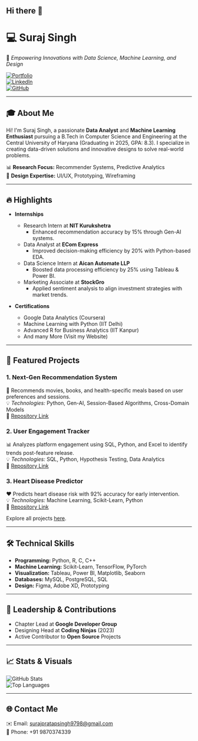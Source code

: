 ## Hi there 👋

# 💻 **Suraj Singh**  
🚀 *Empowering Innovations with Data Science, Machine Learning, and Design*  

[![Portfolio](https://img.shields.io/badge/Portfolio-Visit%20Now-blue?style=for-the-badge&logo=vercel)](https://sps-portfolio-website.vercel.app/)  
[![LinkedIn](https://img.shields.io/badge/LinkedIn-Connect%20with%20me-blue?style=for-the-badge&logo=linkedin)](https://www.linkedin.com/in/suraj-singh-093a6822a/)  
[![GitHub](https://img.shields.io/badge/GitHub-Follow%20Me-green?style=for-the-badge&logo=github)](https://github.com/Suraj-singh048)

---

## 🎓 **About Me**
Hi! I'm Suraj Singh, a passionate **Data Analyst** and **Machine Learning Enthusiast** pursuing a B.Tech in Computer Science and Engineering at the Central University of Haryana (Graduating in 2025, GPA: 8.3). I specialize in creating data-driven solutions and innovative designs to solve real-world problems.

📊 **Research Focus:** Recommender Systems, Predictive Analytics  
🎨 **Design Expertise:** UI/UX, Prototyping, Wireframing  

---

## 🔥 **Highlights**
- **Internships**  
  - Research Intern at **NIT Kurukshetra**  
    - Enhanced recommendation accuracy by 15% through Gen-AI systems.  
  - Data Analyst at **ECom Express**  
    - Improved decision-making efficiency by 20% with Python-based EDA.  
  - Data Science Intern at **Aican Automate LLP**  
    - Boosted data processing efficiency by 25% using Tableau & Power BI.  
  - Marketing Associate at **StockGro**  
    - Applied sentiment analysis to align investment strategies with market trends.

- **Certifications**  
  - Google Data Analytics (Coursera)  
  - Machine Learning with Python (IIT Delhi)  
  - Advanced R for Business Analytics (IIT Kanpur)
  - And many More (Visit my Website)

---

## 📂 **Featured Projects**
### **1. Next-Gen Recommendation System**  
🎯 Recommends movies, books, and health-specific meals based on user preferences and sessions.  
💡 *Technologies:* Python, Gen-AI, Session-Based Algorithms, Cross-Domain Models  
🔗 [Repository Link](https://github.com/Suraj-singh048/Next_Gen_Recomendation_Systems)

### **2. User Engagement Tracker**  
📊 Analyzes platform engagement using SQL, Python, and Excel to identify trends post-feature release.  
💡 *Technologies:* SQL, Python, Hypothesis Testing, Data Analytics  
🔗 [Repository Link](https://github.com/Suraj-singh048/Tracking-User-Engagement-with-SQL--Excel--and-Python)

### **3. Heart Disease Predictor**  
❤️ Predicts heart disease risk with 92% accuracy for early intervention.  
💡 *Technologies:* Machine Learning, Scikit-Learn, Python  
🔗 [Repository Link](https://github.com/Suraj-singh048/Heart-Disease-Predictor)

Explore all projects [here](https://github.com/Suraj-singh048?tab=repositories).

---

## 🛠️ **Technical Skills**
- **Programming:** Python, R, C, C++  
- **Machine Learning:** Scikit-Learn, TensorFlow, PyTorch  
- **Visualization:** Tableau, Power BI, Matplotlib, Seaborn  
- **Databases:** MySQL, PostgreSQL, SQL  
- **Design:** Figma, Adobe XD, Prototyping  

---

## 🌟 **Leadership & Contributions**
- Chapter Lead at **Google Developer Group**  
- Designing Head at **Coding Ninjas** (2023)  
- Active Contributor to **Open Source** Projects  

---

## 📈 **Stats & Visuals**
![GitHub Stats](https://github-readme-stats.vercel.app/api?username=Suraj-singh048&show_icons=true&theme=radical)  
![Top Languages](https://github-readme-stats.vercel.app/api/top-langs/?username=Suraj-singh048&layout=compact&theme=radical)

---

## 🌐 **Contact Me**
✉️ Email: [surajpratapsingh9798@gmail.com](mailto:surajpratapsingh9798@gmail.com)  
📱 Phone: +91 9870374339  

